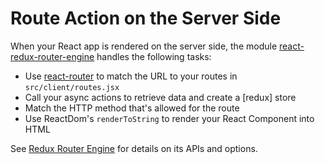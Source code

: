 # Route Action on the Server Side

When your React app is rendered on the server side, the module [react-redux-router-engine] handles the following tasks:

-   Use [react-router] to match the URL to your routes in `src/client/routes.jsx`
-   Call your async actions to retrieve data and create a [redux] store
-   Match the HTTP method that's allowed for the route
-   Use ReactDom's `renderToString` to render your React Component into HTML

See [Redux Router Engine](/chapter1/advanced/stand-alone-modules/redux-router-engine.md) for details on its APIs and options.

[react-router]: https://www.npmjs.com/package/react-router

[react-redux-router-engine]: https://www.npmjs.com/package/electrode-redux-router-engine
